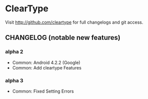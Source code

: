 ClearType
=========

Visit http://github.com/cleartype for full changelogs and git access.


CHANGELOG (notable new features)
---------

### alpha 2
* Common: Android 4.2.2 (Google)
* Common: Add cleartype Features

### alpha 3
* Common: Fixed Setting Errors

